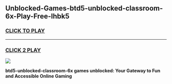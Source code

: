 
## Unblocked-Games-btd5-unblocked-classroom-6x-Play-Free-lhbk5
<h3>
<a href="https://premium76.site?title=btd5-unblocked-classroom-6x&ref=18A1">CLICK TO PLAY</a></h3>
<hr>

<h3>
<a href="https://premium76.site?title=btd5-unblocked-classroom-6x&ref=18A1">CLICK 2 PLAY</a>
  
</h3>

<a href="https://premium76.site?title=btd5-unblocked-classroom-6x&ref=18A1"><img src="https://clearcache.store/games.png"></a>


**btd5-unblocked-classroom-6x games unblocked: Your Gateway to Fun and Accessible Online Gaming**
